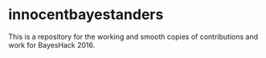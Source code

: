 # innocentbayestanders

This is a repository for the working and smooth copies of contributions and work for BayesHack 2016.

